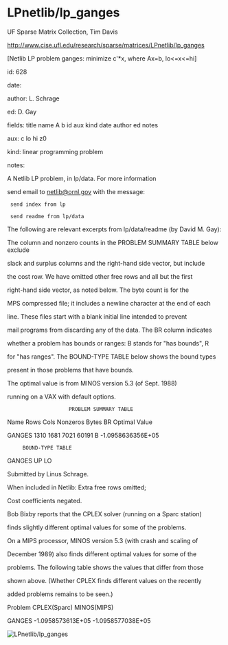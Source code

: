 # LPnetlib/lp_ganges

 UF Sparse Matrix Collection, Tim Davis

 http://www.cise.ufl.edu/research/sparse/matrices/LPnetlib/lp_ganges

 [Netlib LP problem ganges: minimize c'*x, where Ax=b, lo<=x<=hi]

 id: 628

 date: 

 author: L. Schrage

 ed: D. Gay

 fields: title name A b id aux kind date author ed notes

 aux: c lo hi z0

 kind: linear programming problem

 notes:

 A Netlib LP problem, in lp/data.  For more information                    

 send email to netlib@ornl.gov with the message:                           

                                                                           

 	 send index from lp                                                      

 	 send readme from lp/data                                                

                                                                           

 The following are relevant excerpts from lp/data/readme (by David M. Gay):

                                                                           

 The column and nonzero counts in the PROBLEM SUMMARY TABLE below exclude  

 slack and surplus columns and the right-hand side vector, but include     

 the cost row.  We have omitted other free rows and all but the first      

 right-hand side vector, as noted below.  The byte count is for the        

 MPS compressed file; it includes a newline character at the end of each   

 line.  These files start with a blank initial line intended to prevent    

 mail programs from discarding any of the data.  The BR column indicates   

 whether a problem has bounds or ranges:  B stands for "has bounds", R     

 for "has ranges".  The BOUND-TYPE TABLE below shows the bound types       

 present in those problems that have bounds.                               

                                                                           

 The optimal value is from MINOS version 5.3 (of Sept. 1988)               

 running on a VAX with default options.                                    

                                                                           

                        PROBLEM SUMMARY TABLE                              

                                                                           

 Name       Rows   Cols   Nonzeros    Bytes  BR      Optimal Value         

 GANGES     1310   1681     7021      60191  B    -1.0958636356E+05        

                                                                           

         BOUND-TYPE TABLE                                                  

 GANGES     UP LO                                                          

                                                                           

 Submitted by Linus Schrage.                                               

 When included in Netlib: Extra free rows omitted;                         

 Cost coefficients negated.                                                

                                                                           

 Bob Bixby reports that the CPLEX solver (running on a Sparc station)      

 finds slightly different optimal values for some of the problems.         

 On a MIPS processor, MINOS version 5.3 (with crash and scaling of         

 December 1989) also finds different optimal values for some of the        

 problems.  The following table shows the values that differ from those    

 shown above.  (Whether CPLEX finds different values on the recently       

 added problems remains to be seen.)                                       

                                                                           

 Problem        CPLEX(Sparc)          MINOS(MIPS)                          

 GANGES      -1.0958573613E+05    -1.0958577038E+05                        

![LPnetlib/lp_ganges](http://yifanhu.net/GALLERY/GRAPHS/GIF_SMALL/LPnetlib@lp_ganges.gif)
